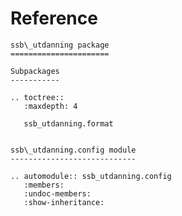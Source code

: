 # Reference

<!--
The content of the {eval-rst} block below is generated by the command:
poetry run sphinx-apidoc -T -f -t ./docs/templates -o ./docs ./src
from the root directory.

You need to rerun the command when python files are added, deleted or renamed.
Copy the content from the generated
ssb_utdanning.rst file to the {eval-rst} block below and
delete the .rst file afterwards.
-->

```{eval-rst}
ssb\_utdanning package
======================

Subpackages
-----------

.. toctree::
   :maxdepth: 4

   ssb_utdanning.format


ssb\_utdanning.config module
----------------------------

.. automodule:: ssb_utdanning.config
   :members:
   :undoc-members:
   :show-inheritance:
```
